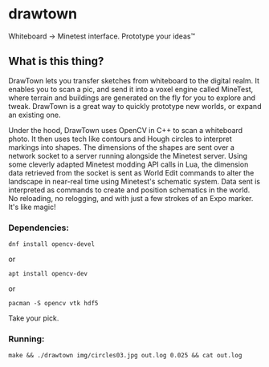 # drawtown
Whiteboard -> Minetest interface. Prototype your ideas™

## What is this thing?

DrawTown lets you transfer sketches from whiteboard to the digital realm. It enables you to scan a pic, and send it into a voxel engine called MineTest, where terrain and buildings are generated on the fly for you to explore and tweak. DrawTown is a great way to quickly prototype new worlds, or expand an existing one.

Under the hood, DrawTown uses OpenCV in C++ to scan a whiteboard photo. It then uses tech like contours and Hough circles to interpret markings into shapes. The dimensions of the shapes are sent over a network socket to a server running alongside the Minetest server. Using some cleverly adapted Minetest modding API calls in Lua, the dimension data retrieved from the socket is sent as World Edit commands to alter the landscape in near-real time using Minetest's schematic system. Data sent is interpreted as commands to create and position schematics in the world. No reloading, no relogging, and with just a few strokes of an Expo marker. It's like magic!


### Dependencies:

`dnf install opencv-devel`

or

`apt install opencv-dev`

or

`pacman -S opencv vtk hdf5`

Take your pick.

### Running:

`make && ./drawtown img/circles03.jpg out.log 0.025 && cat out.log`



